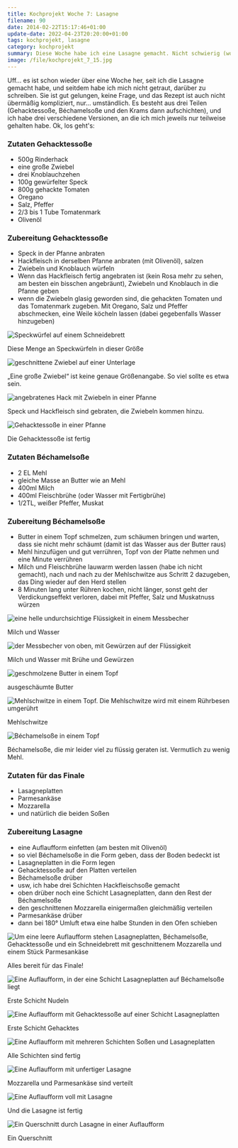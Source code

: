 ```yaml
---
title: Kochprojekt Woche 7: Lasagne
filename: 90
date: 2014-02-22T15:17:46+01:00
update-date: 2022-04-23T20:20:00+01:00
tags: kochprojekt, lasagne
category: kochprojekt
summary: Diese Woche habe ich eine Lasagne gemacht. Nicht schwierig (wobei mir die Béchamelsoße zu flüssig geworden ist), aber aufwändig.
image: /file/kochprojekt_7_15.jpg 
---
```


Uff… es ist schon wieder über eine Woche her, seit ich die Lasagne gemacht habe, und seitdem habe ich mich nicht getraut, darüber zu schreiben. Sie ist gut gelungen, keine Frage, und das Rezept ist auch nicht übermäßig kompliziert, nur… umständlich. Es besteht aus drei Teilen (Gehacktessoße, Béchamelsoße und den Krams dann aufschichten), und ich habe drei verschiedene Versionen, an die ich mich jeweils nur teilweise gehalten habe. Ok, los geht's:

### Zutaten Gehacktessoße

- 500g Rinderhack
- eine große Zwiebel
- drei Knoblauchzehen
- 100g gewürfelter Speck
- 800g gehackte Tomaten
- Oregano
- Salz, Pfeffer
- 2/3 bis 1 Tube Tomatenmark
- Olivenöl

### Zubereitung Gehacktessoße

- Speck in der Pfanne anbraten
- Hackfleisch in derselben Pfanne anbraten (mit Olivenöl), salzen
- Zwiebeln und Knoblauch würfeln
- Wenn das Hackfleisch fertig angebraten ist (kein Rosa mehr zu sehen, am besten ein bisschen angebräunt), Zwiebeln und Knoblauch in die Pfanne geben
- wenn die Zwiebeln glasig geworden sind, die gehackten Tomaten und das Tomatenmark zugeben. Mit Oregano, Salz und Pfeffer abschmecken, eine Weile köcheln lassen (dabei gegebenfalls Wasser hinzugeben)

![Speckwürfel auf einem Schneidebrett](/file/kochprojekt_7_01.jpg)

Diese Menge an Speckwürfeln in dieser Größe

![geschnittene Zwiebel auf einer Unterlage](/file/kochprojekt_7_02.jpg)

„Eine große Zwiebel“ ist keine genaue Größenangabe. So viel sollte es etwa sein.

![angebratenes Hack mit Zwiebeln in einer Pfanne](/file/kochprojekt_7_03.jpg)

Speck und Hackfleisch sind gebraten, die Zwiebeln kommen hinzu.

![Gehacktessoße in einer Pfanne](/file/kochprojekt_7_04.jpg)

Die Gehacktessoße ist fertig

### Zutaten Béchamelsoße

- 2 EL Mehl
- gleiche Masse an Butter wie an Mehl
- 400ml Milch
- 400ml Fleischbrühe (oder Wasser mit Fertigbrühe)
- 1/2TL, weißer Pfeffer, Muskat

### Zubereitung Béchamelsoße

- Butter in einem Topf schmelzen, zum schäumen bringen und warten, dass sie nicht mehr schäumt (damit ist das Wasser aus der Butter raus)
- Mehl hinzufügen und gut verrühren, Topf von der Platte nehmen und eine Minute verrühren
- Milch und Fleischbrühe lauwarm werden lassen (habe ich nicht gemacht), nach und nach zu der Mehlschwitze aus Schritt 2 dazugeben, das Ding wieder auf den Herd stellen
- 8 Minuten lang unter Rühren kochen, nicht länger, sonst geht der Verdickungseffekt verloren, dabei mit Pfeffer, Salz und Muskatnuss würzen

![eine helle undurchsichtige Flüssigkeit in einem Messbecher](/file/kochprojekt_7_05.jpg)

Milch und Wasser

![der Messbecher von oben, mit Gewürzen auf der Flüssigkeit](/file/kochprojekt_7_06.jpg)

Milch und Wasser mit Brühe und Gewürzen

![geschmolzene Butter in einem Topf](/file/kochprojekt_7_07.jpg)

ausgeschäumte Butter

![Mehlschwitze in einem Topf. Die Mehlschwitze wird mit einem Rührbesen umgerührt](/file/kochprojekt_7_08.jpg)

Mehlschwitze

![Béchamelsoße in einem Topf](/file/kochprojekt_7_09.jpg)

Béchamelsoße, die mir leider viel zu flüssig geraten ist. Vermutlich zu wenig Mehl.

### Zutaten für das Finale

- Lasagneplatten
- Parmesankäse
- Mozzarella
- und natürlich die beiden Soßen

### Zubereitung Lasagne

- eine Auflaufform einfetten (am besten mit Olivenöl)
- so viel Béchamelsoße in die Form geben, dass der Boden bedeckt ist
- Lasagneplatten in die Form legen
- Gehacktessoße auf den Platten verteilen
- Béchamelsoße drüber
- usw, ich habe drei Schichten Hackfleischsoße gemacht
- oben drüber noch eine Schicht Lasagneplatten, dann den Rest der Béchamelsoße
- den geschnittenen Mozzarella einigermaßen gleichmäßig verteilen
- Parmesankäse drüber
- dann bei 180° Umluft etwa eine halbe Stunden in den Ofen schieben

![Um eine leere Auflaufform stehen Lasagneplatten, Béchamelsoße, Gehacktessoße und ein Schneidebrett mit geschnittenem Mozzarella und einem Stück Parmesankäse](/file/kochprojekt_7_10.jpg)

Alles bereit für das Finale!

![Eine Auflaufform, in der eine Schicht Lasagneplatten auf Béchamelsoße liegt](/file/kochprojekt_7_11.jpg)

Erste Schicht Nudeln

![Eine Auflaufform mit Gehacktessoße auf einer Schicht Lasagneplatten](/file/kochprojekt_7_12.jpg)

Erste Schicht Gehacktes

![Eine Auflaufform mit mehreren Schichten Soßen und Lasagneplatten](/file/kochprojekt_7_13.jpg)

Alle Schichten sind fertig

![Eine Auflaufform mit unfertiger Lasagne](/file/kochprojekt_7_14.jpg)

Mozzarella und Parmesankäse sind verteilt

![Eine Auflaufform voll mit Lasagne](/file/kochprojekt_7_15.jpg)

Und die Lasagne ist fertig

![Ein Querschnitt durch Lasagne in einer Auflaufform](/file/kochprojekt_7_16.jpg)

Ein Querschnitt
